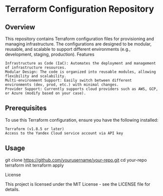 Terraform Configuration Repository
==================================
Overview
--------

This repository contains Terraform configuration files for provisioning and managing infrastructure. The configurations are designed to be modular, reusable, and scalable to support different environments (e.g., development, staging, production).
Features

    Infrastructure as Code (IaC): Automates the deployment and management of infrastructure resources.
    Modular Design: The code is organized into reusable modules, allowing flexibility and scalability.
    Multi-environment Support: Easily switch between different environments (dev, prod, etc.) with minimal changes.
    Provider Support: Currently supports cloud providers such as AWS, GCP, or Azure (modify based on your case).

Prerequisites
-------------

To use this Terraform configuration, ensure you have the following installed:

    Terraform (v1.8.5 or later)
    Access to the Yandex Cloud service account via API key 

Usage
-----

git clone https://github.com/yourusername/your-repo.git
cd your-repo
terraform init
terraform apply

License

This project is licensed under the MIT License - see the LICENSE file for details.
